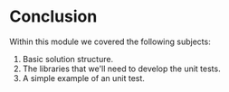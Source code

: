 # Conclusion

Within this module we covered the following subjects:
1. Basic solution structure.
1. The libraries that we'll need to develop the unit tests.
1. A simple example of an unit test.